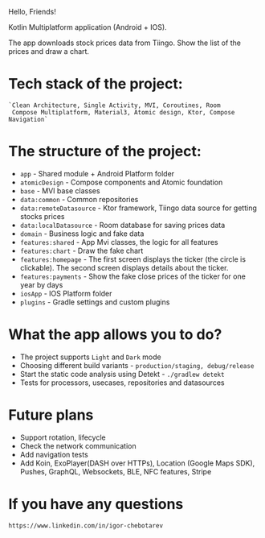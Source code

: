 Hello, Friends!   

Kotlin Multiplatform application (Android + IOS).

The app downloads stock prices data from Tiingo. Show the list of the prices and draw a chart. 

# Tech stack of the project:   
    `Clean Architecture, Single Activity, MVI, Coroutines, Room 
     Compose Multiplatform, Material3, Atomic design, Ktor, Compose Navigation`

# The structure of the project:

* `app`                   - Shared module + Android Platform folder
* `atomicDesign`          - Compose components and Atomic foundation
* `base`                  - MVI base classes
* `data:common`           - Common repositories
* `data:remoteDatasource` - Ktor framework, Tiingo data source for getting stocks prices 
* `data:localDatasource`  - Room database for saving prices data 
* `domain`                - Business logic and fake data 
* `features:shared`       - App Mvi classes, the logic for all features 
* `features:chart`        - Draw the fake chart
* `features:homepage`     - The first screen displays the ticker (the circle is clickable). 
                            The second screen displays details about the ticker.
* `features:payments`     - Show the fake close prices of the ticker for one year by days
* `iosApp`                - IOS Platform folder
* `plugins`               - Gradle settings and custom plugins

# What the app allows you to do? 

* The project supports `Light` and `Dark` mode
* Choosing different build variants - `production/staging, debug/release`
* Start the static code analysis using Detekt - `./gradlew detekt`  
* Tests for processors, usecases, repositories and datasources 

# Future plans

* Support rotation, lifecycle
* Check the network communication
* Add navigation tests  
* Add Koin, ExoPlayer(DASH over HTTPs), Location (Google Maps SDK), Pushes, GraphQL, Websockets, 
BLE, NFC features, Stripe 

# If you have any questions

    https://www.linkedin.com/in/igor-chebotarev 
  